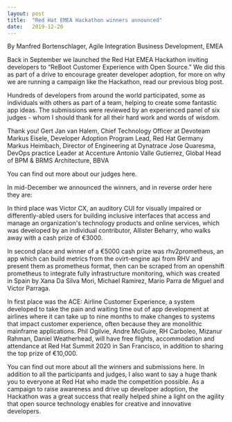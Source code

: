 ```yaml
---
layout: post
title:  "Red Hat EMEA Hackathon winners announced"
date:   2019-12-20
---
```


By Manfred Bortenschlager, Agile Integration Business Development, EMEA

Back in September we launched the Red Hat EMEA Hackathon inviting developers to “ReBoot Customer Experience with Open Source.” We did this as part of a drive to encourage greater developer adoption, for more on why we are running a campaign like the Hackathon, read our previous blog post.

Hundreds of developers from around the world participated, some as individuals with others as part of a team, helping to create some fantastic app ideas. The submissions were reviewed by an experienced panel of six judges - whom I should thank for all their hard work and words of wisdom.

Thank you!
Gert Jan van Halem, Chief Technology Officer at Devoteam
Markus Eisele, Developer Adoption Program Lead, Red Hat Germany
Markus Heimbach, Director of Engineering at Dynatrace
Jose Quaresma, DevOps practice Leader at Accenture
Antonio Valle Gutierrez, Global Head of BPM & BRMS Architecture, BBVA

You can find out more about our judges here.

In mid-December we announced the winners, and in reverse order here they are:

In third place was Victor CX, an auditory CUI for visually impaired or differently-abled users for building inclusive interfaces that access and manage an organization's technology products and online services, which was developed by an individual contributor, Allister Beharry, who walks away with a cash prize of €3000.

In second place and winner of a €5000 cash prize was rhv2prometheus, an app which can build metrics from the ovirt-engine api from RHV and present them as prometheus format, then can be scraped from an openshift prometheus to integrate fully infrastructure monitoring, which was created in Spain by Xana Da Silva Mori, Michael Ramirez, Mario Parra de Miguel and Victor Parraga.

In first place was the ACE: Airline Customer Experience, a system developed to take the pain and waiting time out of app development at airlines where it can take up to nine months to make changes to systems that impact customer experience, often because they are monolithic mainframe applications. Phil Ogilvie, Andre McGuire, RH Carboleo, Mizanur Rahman, Daniel Weatherhead, will have free flights, accommodation and attendance at Red Hat Summit 2020 in San Francisco, in addition to sharing the top prize of €10,000.

You can find out more about all the winners and submissions here. In addition to all the participants and judges, I also want to say a huge thank you to everyone at Red Hat who made the competition possible. As a campaign to raise awareness and drive up developer adoption, the Hackathon was a great success that really helped shine a light on the agility that open source technology enables for creative and innovative developers.
